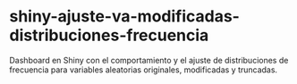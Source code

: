 # shiny-ajuste-va-modificadas-distribuciones-frecuencia
Dashboard en Shiny con el comportamiento y el ajuste de distribuciones de frecuencia para variables aleatorias originales, modificadas y truncadas.
